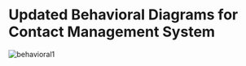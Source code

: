 # Updated Behavioral Diagrams for Contact Management System


![behavioral1](https://user-images.githubusercontent.com/101514904/161391713-8d518cc1-c760-4208-84ca-287bfdcd7608.png)

